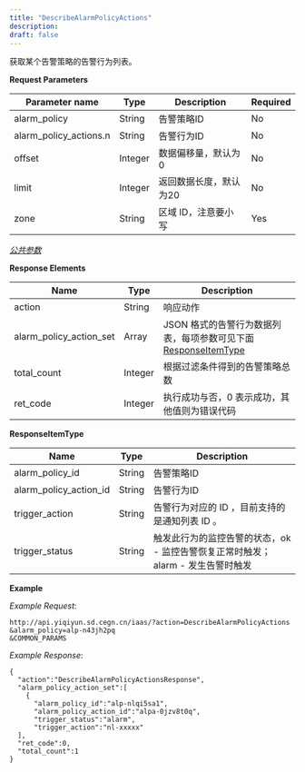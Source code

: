 ```yaml
---
title: "DescribeAlarmPolicyActions"
description: 
draft: false
---
```


获取某个告警策略的告警行为列表。

**Request Parameters**

| Parameter name | Type | Description | Required |
| --- | --- | --- | --- |
| alarm_policy | String | 告警策略ID | No |
| alarm_policy_actions.n | String | 告警行为ID | No |
| offset | Integer | 数据偏移量，默认为0 | No |
| limit | Integer | 返回数据长度，默认为20 | No |
| zone | String | 区域 ID，注意要小写 | Yes |

[_公共参数_](../../../parameters/)

**Response Elements**

| Name | Type | Description |
| --- | --- | --- |
| action | String | 响应动作 |
| alarm_policy_action_set | Array | JSON 格式的告警行为数据列表，每项参数可见下面 [ResponseItemType](#responseitemtype) |
| total_count | Integer | 根据过滤条件得到的告警策略总数 |
| ret_code | Integer | 执行成功与否，0 表示成功，其他值则为错误代码 |

**ResponseItemType**

| Name | Type | Description |
| --- | --- | --- |
| alarm_policy_id | String | 告警策略ID |
| alarm_policy_action_id | String | 告警行为ID |
| trigger_action | String | 告警行为对应的 ID ，目前支持的是通知列表 ID 。 |
| trigger_status | String | 触发此行为的监控告警的状态，ok - 监控告警恢复正常时触发；alarm - 发生告警时触发 |

**Example**

_Example Request_:

```
http://api.yiqiyun.sd.cegn.cn/iaas/?action=DescribeAlarmPolicyActions
&alarm_policy=alp-n43jh2pq
&COMMON_PARAMS
```

_Example Response_:

```
{
  "action":"DescribeAlarmPolicyActionsResponse",
  "alarm_policy_action_set":[
    {
      "alarm_policy_id":"alp-nlqi5sa1",
      "alarm_policy_action_id":"alpa-0jzv8t0q",
      "trigger_status":"alarm",
      "trigger_action":"nl-xxxxx"
  ],
  "ret_code":0,
  "total_count":1
}
```
